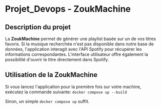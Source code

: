 # Projet_Devops - ZoukMachine

## Description du projet

La **ZoukMachine** permet de générer une playlist basée sur un de vos titres favoris. Si la musique recherchée n'est pas disponible dans notre base de données, l'application interagit avec l'API Spotify pour récupérer les informations correspondantes. L'interface utilisateur offre également la possibilité d'ouvrir le titre directement dans Spotify.

## Utilisation de la ZoukMachine

Si vous lancez l'application pour la première fois sur votre machine, exécutez la commande suivante:
`docker compose up --build`

Sinon, un simple `docker compose up` suffit.
